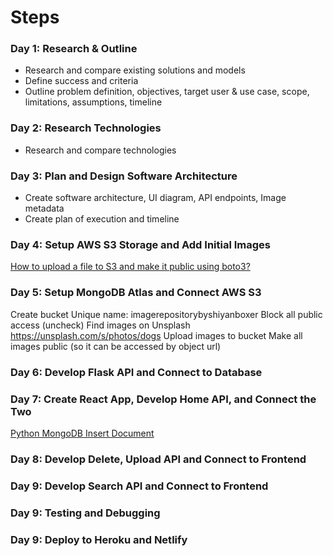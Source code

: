 # Steps

### Day 1: Research & Outline
- Research and compare existing solutions and models
- Define success and criteria
- Outline problem definition, objectives, target user & use case, scope, limitations, assumptions, timeline

### Day 2: Research Technologies
- Research and compare technologies

### Day 3: Plan and Design Software Architecture
- Create software architecture, UI diagram, API endpoints, Image metadata
- Create plan of execution and timeline

### Day 4: Setup AWS S3 Storage and Add Initial Images
[How to upload a file to S3 and make it public using boto3?](https://stackoverflow.com/questions/41904806/how-to-upload-a-file-to-s3-and-make-it-public-using-boto3)


### Day 5: Setup MongoDB Atlas and Connect AWS S3
Create bucket
Unique name: imagerepositorybyshiyanboxer
Block all public access (uncheck)
Find images on Unsplash https://unsplash.com/s/photos/dogs
Upload images to bucket
Make all images public (so it can be accessed by object url)

### Day 6: Develop Flask API and Connect to Database


### Day 7: Create React App, Develop Home API, and Connect the Two

[Python MongoDB Insert Document](https://www.w3schools.com/python/python_mongodb_insert.asp)


### Day 8: Develop Delete, Upload API and Connect to Frontend

### Day 9: Develop Search API and Connect to Frontend

### Day 9: Testing and Debugging

### Day 9: Deploy to Heroku and Netlify
